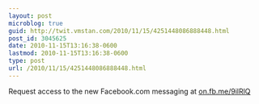 ```yaml
---
layout: post
microblog: true
guid: http://twit.vmstan.com/2010/11/15/4251448086888448.html
post_id: 3045625
date: 2010-11-15T13:16:38-0600
lastmod: 2010-11-15T13:16:38-0600
type: post
url: /2010/11/15/4251448086888448.html
---
```

Request access to the new Facebook.com messaging at [on.fb.me/9ilRlQ](http://on.fb.me/9ilRlQ)
